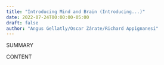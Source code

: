 ```yaml
---
title: "Introducing Mind and Brain (Introducing...)"
date: 2022-07-24T00:00:00-05:00
draft: false
author: "Angus Gellatly/Oscar Zárate/Richard Appignanesi"
---
```


SUMMARY

<!--more-->

CONTENT